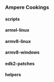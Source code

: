 ### Ampere Cookings

#### scripts
#### armel-linux
#### armv8-linux
#### armv8-windows
#### edk2-patches
#### helpers
